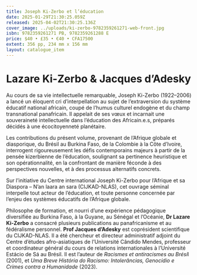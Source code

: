 ```yaml
---
title: Joseph Ki-Zerbo et l’éducation
date: 2025-01-29T21:30:25.059Z
released: 2025-04-02T21:30:25.136Z
cover_image: ../uploads/ki-zerbo-9782359261271-web-front.jpg
isbn: 9782359261271 PB, 9782359261288 E
price: $40 • £35 • €40 • CFA17500
extent: 356 pp, 234 mm x 156 mm
layout: catalogue_item
---
```

# Lazare Ki-Zerbo & Jacques d’Adesky

Au cours de sa vie intellectuelle remarquable, Joseph Ki-Zerbo (1922–2006) a lancé un éloquent cri d’interpellation au sujet de l’extraversion du système éducatif national africain, coupé de l’humus culturel endogène et du champ transnational panafricain. Il appelait de ses vœux et incarnait une souveraineté intellectuelle dans l’éducation des Africain.e.s, préparés décidés à une écocitoyenneté planétaire.

Les contributions du présent volume, provenant de l’Afrique globale et diasporique, du Brésil au Burkina Faso, de la Colombie à la Côte d’Ivoire, interrogent rigoureusement les défis contemporains majeurs à partir de la pensée kizerbienne de l’éducation, soulignant sa pertinence heuristique et son opérationnalité, en la confrontant de manière féconde à des perspectives nouvelles, et à des processus alternatifs concrets.

Sur l’initiative du Centre international Joseph Ki-Zerbo pour l’Afrique et sa Diaspora – N’an laara an sara (CIJKAD-NLAS), cet ouvrage séminal interpelle tout acteur de l’éducation, et toute personne concernée par l’enjeu des systèmes éducatifs de l’Afrique globale.

Philosophe de formation, et nourri d’une expérience pédagogique diversifiée au Burkina Faso, à la Guyane, au Sénégal et l’Océanie, **Dr Lazare Ki-Zerbo** a consacré plusieurs publications au panafricanisme et au fédéralisme personnel. **Prof Jacques d’Adesky** est coprésident scientifique du CIJKAD-NLAS. Il a été chercheur et directeur administratif adjoint du Centre d’études afro-asiatiques de l’Université Cândido Mendes, professeur et coordinateur général du cours de relations internationales à l’Université Estácio de Sá au Brésil. Il est l’auteur de *Racismes et antiracismes au Brési*l (2001), et *Uma Breve História do Racismo: Intolerâncias, Genocídio e Crimes contra a Humanidade* (2023).